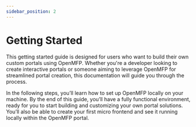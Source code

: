 ```yaml
---
sidebar_position: 2
---
```


# Getting Started

This getting started guide is designed for users who want to build their own custom portals using OpenMFP. Whether you're a developer looking to create interactive portals or someone aiming to leverage OpenMFP for streamlined portal creation, this documentation will guide you through the process.

In the following steps, you’ll learn how to set up OpenMFP locally on your machine. By the end of this guide, you’ll have a fully functional environment, ready for you to start building and customizing your own portal solutions. You’ll also be able to create your first micro frontend and see it running locally within the OpenMFP portal.